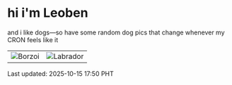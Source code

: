 # hi i'm Leoben

and i like dogs—so have some random dog pics that change whenever my CRON feels like it

|  |  |
|--------|----------|
| ![Borzoi](https://random-dog-vercel.vercel.app/api/random-borzoi?v=1760521833) | ![Labrador](https://random-dog-vercel.vercel.app/api/random-labrador?v=1760521833) |

Last updated: 2025-10-15 17:50 PHT
